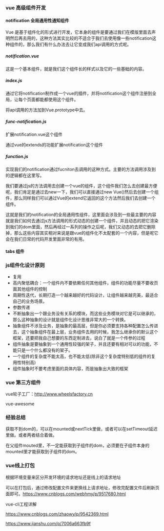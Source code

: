 ### vue 高级组件开发

#### notification 全局通用性通知组件

Vue 是基于组件化的形式进行开发，它本身的组件是要通过我们在模版里面去声明然后再去用的，这种方法其实比较的不适合于我们去使用像一些notification这种组件的，那么我们有什么办法去让它变成我们api调用的方式呢。

##### notification.vue

这是一个基本组件，就是我们这个组件长的样式以及它的一些基础的内容。

##### index.js

通过它将notification制作成一个vue的插件，并将notification这个组件注册到全局，让每个页面都能都使用这个组件。

将api调用的方法加到Vue.prototype中去。

##### func-notification.js

扩展notification.vue这个组件

通过vue的extends的功能扩展notification这个组件

##### function.js

实现我们的notification通过fucniton去调用的这种方式。主要的方法调用涉及到的逻辑都在这里写。

我们要通过js的方法调用去创建一个vue的组件，这个组件我们怎么去创建最方便呢，我们肯定是通过去new一下，我们可以直接通过new Vue()然后去创建一个组件，那么同样我们可以通过Vue的extend它返回的这个方法然后我们去创建一个组件。

这就是我们的notification的全局通用性组件，这里面会涉及到一些最主要的内容就是我们如何去通过js方法调用的形式动态的创建一个组件，并且动态的把它渲染到我们的dom里面，然后再经过一系列的操作之后呢，我们又动态的去把它删除掉，那么这些内容其实相对来说是跟vue的组件化不太配套的一个内容，但是呢它会在我们日常的代码开发里面非常的有用。

#### tabs 组件



### js组件化设计原则

* 复用
* 高内聚低耦合：一个组件内不要依赖任何其他组件，组件的功能尽量不要收页面其他组件的控制
* 周期性迭代，长期打造一个越来越好的代码设计，让组件越来越完美，最适合自己的业务场景。
* 参数传递
* 不断抽象出一个跟业务没有关系的模块，而这些业务模块对它是可以继承的，那么这种抽象的设计就是组件化设计思维非常大的一个转换。
* 抽象组件不涉及业务，是抽象的最高层，但是你必须要支持各种配置怎么传进去，这个抽象组件在最上层，业务组件去用的时候，我怎么继承你的默认这个框架，还要把我自己想要的东西定制进去，说白了就是一个传参的过程
* 组件抽象是要抽象到一个通用性较强的架子，并且还要有相对可以的功能，不能只是一个什么都没有的架子。
* 一个组件的复杂度不能太高，也不能太低(除非这个复杂度特别低的组件的复用性特别高)
* 组件抽象时不要考虑里面的具体内容，而是抽象出大致的框架



### vue 第三方组件

vue轮子工厂：http://www.wheelsfactory.cn

vue-awesome



### 经验总结

获取不到dom的，可以在mounted或nextTick里做，或者可以在setTimeout延迟里做。或者两者结合着做。

在父组件mouted里，不一定能获取到子组件的dom，必须要在子组件本身的mounted里才能获取到子组件的dom。



### vue线上打包
根据环境变量来区分开发环境的请求地址还是线上的请求地址

可以在打包后，通过修改配置文件来更换线上请求地址，修改完配置文件后刷新页面即可。https://www.cnblogs.com/webhmy/p/9517680.html

vue-cli工程详解

https://www.cnblogs.com/zhaowy/p/9542369.html

https://www.jianshu.com/p/7006a663fb9f








